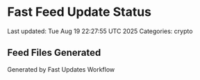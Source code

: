 # Fast Feed Update Status
Last updated: Tue Aug 19 22:27:55 UTC 2025
Categories: crypto

## Feed Files Generated

Generated by Fast Updates Workflow
